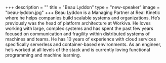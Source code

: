 +++
description = ""
title = "Beau Lyddon"
type = "new-speaker"
image = "beau-lyddon.jpg"
+++
Beau Lyddon is a Managing Partner at Real Kinetic where he helps companies build scalable systems and organizations. He’s previously was the head of platform architecture at Workiva. He loves working with large, complex systems and has spent the past few years focused on communication and fragility within distributed systems of machines and teams. He has 10 years of experience with cloud services specifically serverless and container-based environments. As an engineer, he’s worked at all levels of the stack and is currently loving functional programming and machine learning.